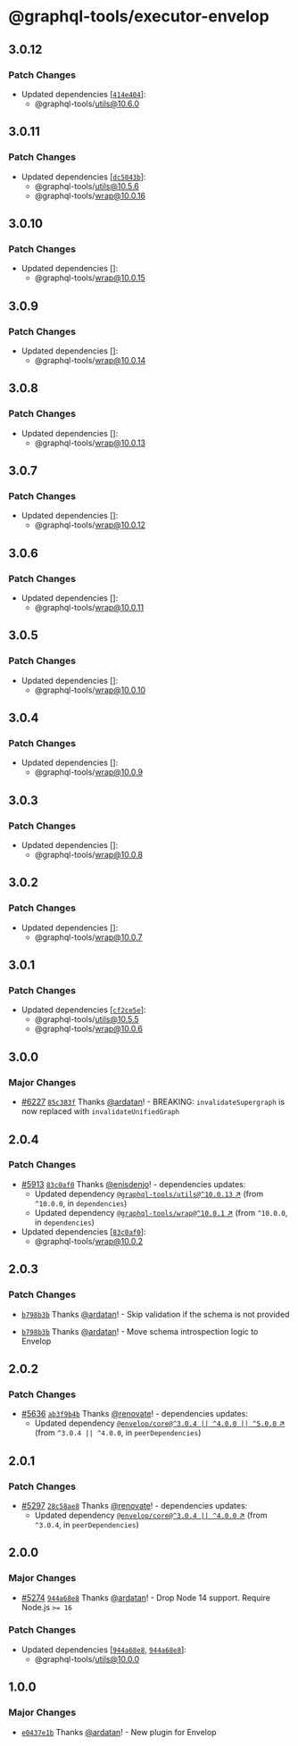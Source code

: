 # @graphql-tools/executor-envelop

## 3.0.12

### Patch Changes

- Updated dependencies
  [[`414e404`](https://github.com/ardatan/graphql-tools/commit/414e404a06478ea8ddd1065bd765de14af0f6c43)]:
  - @graphql-tools/utils@10.6.0

## 3.0.11

### Patch Changes

- Updated dependencies
  [[`dc5043b`](https://github.com/ardatan/graphql-tools/commit/dc5043bb7c9afaca907c242eb6bf65e8019d79c4)]:
  - @graphql-tools/utils@10.5.6
  - @graphql-tools/wrap@10.0.16

## 3.0.10

### Patch Changes

- Updated dependencies []:
  - @graphql-tools/wrap@10.0.15

## 3.0.9

### Patch Changes

- Updated dependencies []:
  - @graphql-tools/wrap@10.0.14

## 3.0.8

### Patch Changes

- Updated dependencies []:
  - @graphql-tools/wrap@10.0.13

## 3.0.7

### Patch Changes

- Updated dependencies []:
  - @graphql-tools/wrap@10.0.12

## 3.0.6

### Patch Changes

- Updated dependencies []:
  - @graphql-tools/wrap@10.0.11

## 3.0.5

### Patch Changes

- Updated dependencies []:
  - @graphql-tools/wrap@10.0.10

## 3.0.4

### Patch Changes

- Updated dependencies []:
  - @graphql-tools/wrap@10.0.9

## 3.0.3

### Patch Changes

- Updated dependencies []:
  - @graphql-tools/wrap@10.0.8

## 3.0.2

### Patch Changes

- Updated dependencies []:
  - @graphql-tools/wrap@10.0.7

## 3.0.1

### Patch Changes

- Updated dependencies
  [[`cf2ce5e`](https://github.com/ardatan/graphql-tools/commit/cf2ce5ed4773087cc324599f2812f4fb91398b21)]:
  - @graphql-tools/utils@10.5.5
  - @graphql-tools/wrap@10.0.6

## 3.0.0

### Major Changes

- [#6227](https://github.com/ardatan/graphql-tools/pull/6227)
  [`85c383f`](https://github.com/ardatan/graphql-tools/commit/85c383fbb44eeb2a0509480d84ca0b12811bc3ca)
  Thanks [@ardatan](https://github.com/ardatan)! - BREAKING: `invalidateSupergraph` is now replaced
  with `invalidateUnifiedGraph`

## 2.0.4

### Patch Changes

- [#5913](https://github.com/ardatan/graphql-tools/pull/5913)
  [`83c0af0`](https://github.com/ardatan/graphql-tools/commit/83c0af0713ff2ce55ccfb97a1810ecfecfeab703)
  Thanks [@enisdenjo](https://github.com/enisdenjo)! - dependencies updates:
  - Updated dependency
    [`@graphql-tools/utils@^10.0.13` ↗︎](https://www.npmjs.com/package/@graphql-tools/utils/v/10.0.13)
    (from `^10.0.0`, in `dependencies`)
  - Updated dependency
    [`@graphql-tools/wrap@^10.0.1` ↗︎](https://www.npmjs.com/package/@graphql-tools/wrap/v/10.0.1)
    (from `^10.0.0`, in `dependencies`)
- Updated dependencies
  [[`83c0af0`](https://github.com/ardatan/graphql-tools/commit/83c0af0713ff2ce55ccfb97a1810ecfecfeab703)]:
  - @graphql-tools/wrap@10.0.2

## 2.0.3

### Patch Changes

- [`b798b3b`](https://github.com/ardatan/graphql-tools/commit/b798b3b0a54f634bf2dd2275ef47f5263a5ce238)
  Thanks [@ardatan](https://github.com/ardatan)! - Skip validation if the schema is not provided

- [`b798b3b`](https://github.com/ardatan/graphql-tools/commit/b798b3b0a54f634bf2dd2275ef47f5263a5ce238)
  Thanks [@ardatan](https://github.com/ardatan)! - Move schema introspection logic to Envelop

## 2.0.2

### Patch Changes

- [#5636](https://github.com/ardatan/graphql-tools/pull/5636)
  [`ab3f9b4b`](https://github.com/ardatan/graphql-tools/commit/ab3f9b4bec3b71af560ddc77a7869384ec3e4c7a)
  Thanks [@renovate](https://github.com/apps/renovate)! - dependencies updates:
  - Updated dependency
    [`@envelop/core@^3.0.4 || ^4.0.0 || ^5.0.0` ↗︎](https://www.npmjs.com/package/@envelop/core/v/3.0.4)
    (from `^3.0.4 || ^4.0.0`, in `peerDependencies`)

## 2.0.1

### Patch Changes

- [#5297](https://github.com/ardatan/graphql-tools/pull/5297)
  [`28c58ae8`](https://github.com/ardatan/graphql-tools/commit/28c58ae8cb194c64f66d162d9fa0284496a02b43)
  Thanks [@renovate](https://github.com/apps/renovate)! - dependencies updates:
  - Updated dependency
    [`@envelop/core@^3.0.4 || ^4.0.0` ↗︎](https://www.npmjs.com/package/@envelop/core/v/3.0.4)
    (from `^3.0.4`, in `peerDependencies`)

## 2.0.0

### Major Changes

- [#5274](https://github.com/ardatan/graphql-tools/pull/5274)
  [`944a68e8`](https://github.com/ardatan/graphql-tools/commit/944a68e8becf9c86b4c97fd17c372d98a285b955)
  Thanks [@ardatan](https://github.com/ardatan)! - Drop Node 14 support. Require Node.js `>= 16`

### Patch Changes

- Updated dependencies
  [[`944a68e8`](https://github.com/ardatan/graphql-tools/commit/944a68e8becf9c86b4c97fd17c372d98a285b955),
  [`944a68e8`](https://github.com/ardatan/graphql-tools/commit/944a68e8becf9c86b4c97fd17c372d98a285b955)]:
  - @graphql-tools/utils@10.0.0

## 1.0.0

### Major Changes

- [`e0437e1b`](https://github.com/ardatan/graphql-tools/commit/e0437e1b49f11e25d814fd2ad0ec663681da1702)
  Thanks [@ardatan](https://github.com/ardatan)! - New plugin for Envelop
